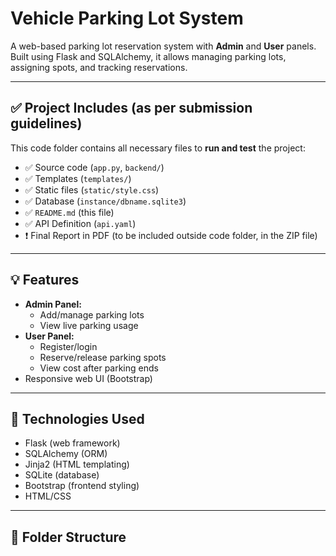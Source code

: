 # Vehicle Parking Lot System

A web-based parking lot reservation system with **Admin** and **User** panels. Built using Flask and SQLAlchemy, it allows managing parking lots, assigning spots, and tracking reservations.

---

## ✅ Project Includes (as per submission guidelines)

This code folder contains all necessary files to **run and test** the project:

- ✅ Source code (`app.py`, `backend/`)
- ✅ Templates (`templates/`)
- ✅ Static files (`static/style.css`)
- ✅ Database (`instance/dbname.sqlite3`)
- ✅ `README.md` (this file)
- ✅ API Definition (`api.yaml`)
- ❗ Final Report in PDF (to be included outside code folder, in the ZIP file)

---

## 💡 Features

- **Admin Panel:**
  - Add/manage parking lots
  - View live parking usage
- **User Panel:**
  - Register/login
  - Reserve/release parking spots
  - View cost after parking ends
- Responsive web UI (Bootstrap)

---

## 🧰 Technologies Used

- Flask (web framework)
- SQLAlchemy (ORM)
- Jinja2 (HTML templating)
- SQLite (database)
- Bootstrap (frontend styling)
- HTML/CSS

---

## 📁 Folder Structure

